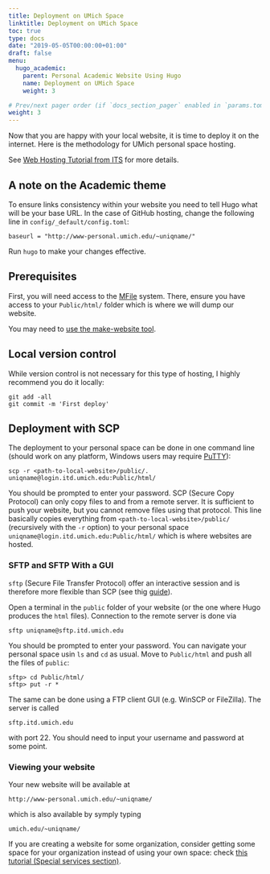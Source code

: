 ```yaml
---
title: Deployment on UMich Space 
linktitle: Deployment on UMich Space 
toc: true
type: docs
date: "2019-05-05T00:00:00+01:00"
draft: false
menu:
  hugo_academic:
    parent: Personal Academic Website Using Hugo
    name: Deployment on UMich Space 
    weight: 3

# Prev/next pager order (if `docs_section_pager` enabled in `params.toml`)
weight: 3
---
```





Now that you are happy with your local website, it is time to deploy it on the internet. Here is the methodology for UMich personal space hosting.

See [Web Hosting Tutorial from ITS](http://www.umich.edu/~umweb/how-to/homepage.html) for more details.

## A note on the Academic theme

To ensure links consistency within your website you need to tell Hugo what will be your base URL. In the case of GitHub hosting, change the following line in `config/_default/config.toml`:
```shell
baseurl = "http://www-personal.umich.edu/~uniqname/"
```

Run `hugo` to make your changes effective.

## Prerequisites

First, you will need access to the [MFile](https://mfile.umich.edu/) system. There, ensure you have access to your `Public/html/` folder which is where we will dump our website.

You may need to [use the make-website tool](https://mfile.umich.edu/make-webspace/).

## Local version control

While version control is not necessary for this type of hosting, I highly recommend you do it locally:
```git
git add -all
git commit -m 'First deploy'
```

## Deployment with SCP

The deployment to your personal space can be done in one command line (should work on any platform, Windows users may require [PuTTY](https://putty.org/)):
```shell
scp -r <path-to-local-website>/public/. uniqname@login.itd.umich.edu:Public/html/
```
You should be prompted to enter your password. SCP (Secure Copy Protocol) can only copy files to and from a remote server. It is sufficient to push your website, but you cannot remove files using that protocol. This line basically copies everything from `<path-to-local-website>/public/` (recursively with the `-r` option) to your personal space `uniqname@login.itd.umich.edu:Public/html/` which is where websites are hosted.




### SFTP and SFTP With a GUI

`sftp` (Secure File Transfer Protocol) offer an interactive session and is therefore more flexible than SCP (see thig [guide](https://www.jscape.com/blog/using-sftp-on-command-line)). 

Open a terminal in the `public` folder of your website (or the one where Hugo produces the `html` files). Connection to the remote server is done via
```shell
sftp uniqname@sftp.itd.umich.edu
```
You should be prompted to enter your password. You can navigate your personal space usin `ls` and `cd` as usual. Move to `Public/html` and push all the files of `public`:
```shell
sftp> cd Public/html/
sftp> put -r *
```

The same can be done using a FTP client GUI (e.g. WinSCP or FileZilla). The server is called
```shell
sftp.itd.umich.edu
```
with port 22. You should need to input your username and password at some point.

### Viewing your website

Your new website will be available at
```shell
http://www-personal.umich.edu/~uniqname/
```
which is also available by symply typing
```shell
umich.edu/~uniqname/
```

If you are creating a website for some organization, consider getting some space for your organization instead of using your own space: check [this tutorial (Special services section)](http://www.umich.edu/~umweb/how-to/homepage.html).


